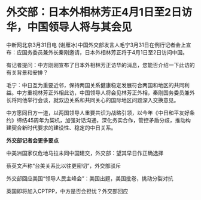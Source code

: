 # 外交部：日本外相林芳正4月1日至2日访华，中国领导人将与其会见

中新网北京3月31日电 (谢雁冰)中国外交部发言人毛宁3月31日在例行记者会上宣布：应国务委员兼外长秦刚邀请，日本外相林芳正将于4月1日至2日访问中国。

有记者提问：中方刚刚宣布了日本外相林芳正访华的消息，您能否介绍一下此访的有关背景和安排？

毛宁：中日互为重要近邻，保持两国关系健康稳定发展符合两国和地区的共同利益。中方重视林芳正外相此访，中国领导人将会见林芳正外相，秦刚国务委员兼外长将同他举行会谈，就双边关系和共同关心的国际地区问题深入交换意见。

中方愿同日方一道，以两国领导人重要共识为战略引领，以今年《中日和平友好条约》缔结45周年为契机，加强对话沟通，深化务实合作，管控矛盾分歧，推动构建契合新时代要求的建设性、稳定的中日关系。

**外交部记者会更多要点**

中美洲国家仅危地马拉未同中国建交，外交部：望其早日作正确选择

蔡英文声称“台美关系比以往更密切”，外交部驳斥

外交部回应美国“领导人民主峰会”：美国出题，美国批卷，挑动分裂对抗

英国即将加入CPTPP，中方是否会担忧？外交部回应


